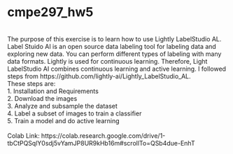 # cmpe297_hw5 </br>
</br>
The purpose of this exercise is to learn how to use Lightly LabelStudio AL. Label Stuido AI is an open source data labeling tool for labeling data and exploring new data. You can perform different types of labeling with many data formats. Lightly is used for continuous learning. Therefore, Light LabelStudio AI combines continuous learning and active learning. I followed steps from https://github.com/lightly-ai/Lightly_LabelStudio_AL. </br>
These steps are: </br>
1. Installation and Requirements </br>
  2. Download the images </br>
  3. Analyze and subsample the dataset </br>
  4. Label a subset of images to train a classifier </br>
  5. Train a model and do active learning
</br>
</br>
Colab Link: https://colab.research.google.com/drive/1-tbCtPQSqlY0sdj5vYamJP8UR9kHb16m#scrollTo=QSb4due-EnhT </br>
</br>
